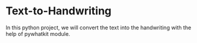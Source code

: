 # Text-to-Handwriting
In this python project, we will convert the text into the handwriting with the help of pywhatkit module.
